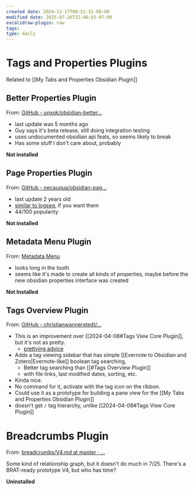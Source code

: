 ```yaml
---
created date: 2024-12-17T08:51:31-08:00
modified date: 2025-07-26T21:46:55-07:00
excalidraw-plugin: raw
tags: 
type: daily
---
```

# Tags and Properties Plugins
Related to [[My Tabs and Properties Obsidian Plugin]]
## Better Properties Plugin
From: [GitHub - unxok/obsidian-better...](https://github.com/unxok/obsidian-better-properties)
- last update was 5 months ago
- Guy says it's beta release, still doing integration testing
- uses undocumented obsidian api feats, so seems likely to break
- Has some stuff I don't care about, probably

**Not installed** 
## Page Properties Plugin
From: [GitHub - necauqua/obsidian-pag...](https://github.com/necauqua/obsidian-page-properties)
- last update 2 years old
- [similar to logseq](https://www.obsidianstats.com/plugins/page-properties), if you want them
- 44/100 popularity

**Not installed**
## Metadata Menu Plugin
From: [Metadata Menu](https://mdelobelle.github.io/metadatamenu/)
- looks long in the tooth
- seems like it's made to create all kinds of properties, maybe before the new obsidian properties interface was created

**Not Installed**
## Tags Overview Plugin
From: [GitHub - christianwannerstedt/...](https://github.com/christianwannerstedt/obsidian-tags-overview)

- This is an improvement over [[2024-04-08#Tags View Core Plugin]], but it's not as pretty.
	- [prettying advice](https://www.perplexity.ai/search/i-like-the-pane-views-that-obs-3Nl.sT19QpG2JwRi6xnhRA#1)
- Adds a tag viewing sidebar that has simple [[Evernote to Obsidian and Zotero|Evernote-like]] boolean tag searching, 
	- Better tag searching than [[#Tags Overview Plugin]]
	- with file links, last modified dates, sorting, etc.  
- Kinda nice.  
- No command for it, activate with the tag icon on the ribbon.  
- Could use it as a prototype for building a pane view for the [[My Tabs and Properties Obsidian Plugin]]
- doesn't get `/` tag hierarchy, unlike [[2024-04-08#Tags View Core Plugin]]
# Breadcrumbs Plugin
From: [breadcrumbs/V4.md at master · ...](https://github.com/SkepticMystic/breadcrumbs/blob/master/V4.md)

Some kind of relationship graph, but it doesn't do much in 7/25.  There's a BRAT-ready prototype V4, but who has time?

**Uninstalled**






